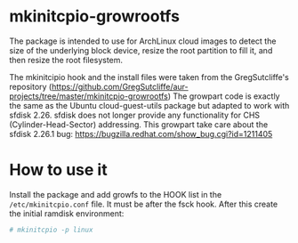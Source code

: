 # mkinitcpio-growrootfs
The package is intended to use for ArchLinux cloud images to detect the size of the underlying block device, resize the root partition to fill it, and then resize the root filesystem.

The mkinitcipio hook and the install files were taken from the GregSutcliffe's repository (https://github.com/GregSutcliffe/aur-projects/tree/master/mkinitcpio-growrootfs) The growpart code is exactly the same as the Ubuntu cloud-guest-utils package but adapted to work with sfdisk 2.26.
sfdisk does not longer provide any functionality for CHS (Cylinder-Head-Sector) addressing. This growpart take care about the sfdisk 2.26.1 bug: https://bugzilla.redhat.com/show_bug.cgi?id=1211405

# How to use it
Install the package and add growfs to the HOOK list in the ```/etc/mkinitcpio.conf``` file. It must be after the fsck hook. After this create the initial ramdisk environment:
```bash
# mkinitcpio -p linux
```
